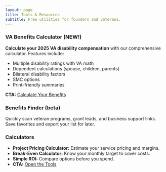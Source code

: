 ```yaml
---
layout: page
title: Tools & Resources
subtitle: Free utilities for founders and veterans.
---
```


### VA Benefits Calculator (NEW!)

**Calculate your 2025 VA disability compensation** with our comprehensive calculator. Features include:
- Multiple disability ratings with VA math
- Dependent calculations (spouse, children, parents)
- Bilateral disability factors
- SMC options
- Print-friendly summaries

**CTA:** [Calculate Your Benefits](/benefits-calculator/)

### Benefits Finder (beta)

Quickly scan veteran programs, grant leads, and business support links. Save
favorites and export your list for later.

### Calculators

- **Project Pricing Calculator:** Estimate your service pricing and margins.
- **Break‑Even Calculator:** Know your monthly target to cover costs.
- **Simple ROI:** Compare options before you spend.
- **CTA:** [Open the Tools](/tools/)

